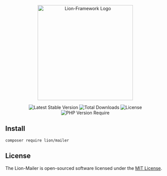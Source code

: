 <p align="center">
  <a href="https://lion-client.vercel.app/" target="_blank">
    <img
         src="https://user-images.githubusercontent.com/56183278/230516080-096130be-e474-4f3a-a78a-44d3973ff715.png"
         width="300"
         alt="Lion-Framework Logo"
    >
  </a>
</p>

<p align="center">
  <img src="http://poser.pugx.org/lion/mailer/v" alt="Latest Stable Version">
  <img src="http://poser.pugx.org/lion/mailer/downloads" alt="Total Downloads">
  <img src="http://poser.pugx.org/lion/mailer/license" alt="License">
  <img src="http://poser.pugx.org/lion/mailer/require/php" alt="PHP Version Require">
</p>

## Install

```shell
composer require lion/mailer
```

## License

The Lion-Mailer is open-sourced software licensed under the [MIT License](https://github.com/Sleon4/Lion-Mailer/blob/main/LICENSE).